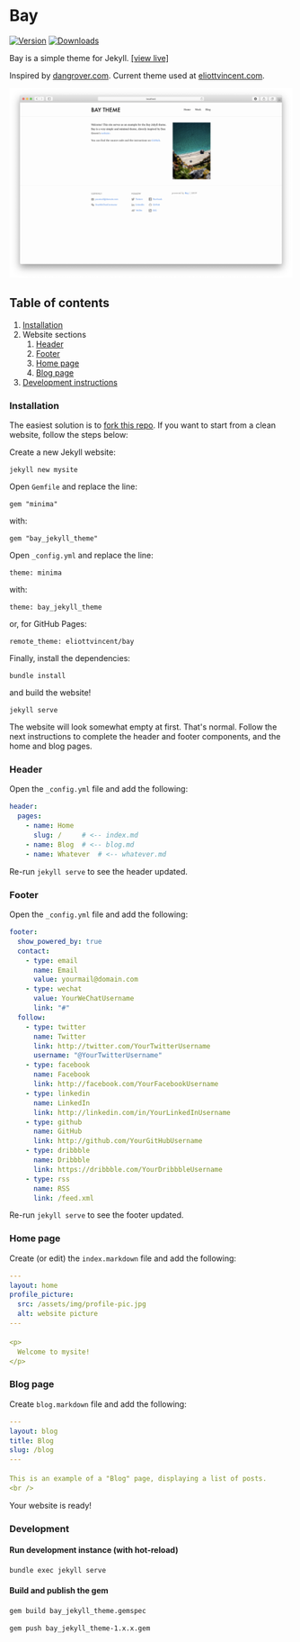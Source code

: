 # Bay

[![Version](https://img.shields.io/gem/v/bay_jekyll_theme)](https://rubygems.org/gems/bay_jekyll_theme)
[![Downloads](https://img.shields.io/gem/dt/bay_jekyll_theme)](https://rubygems.org/gems/bay_jekyll_theme)

Bay is a simple theme for Jekyll. [[view live]](https://eliottvincent.github.io/bay)

Inspired by [dangrover.com](http://dangrover.com/). Current theme used at [eliottvincent.com](http://eliottvincent.com/).

![](/screenshot.png)


## Table of contents
1. [Installation](#installation)
2. Website sections
    1. [Header](#header)
    2. [Footer](#footer)
    3. [Home page](#home-page)
    4. [Blog page](#blog-page)
5. [Development instructions](#development)


### Installation


The easiest solution is to [fork this repo](https://github.com/eliottvincent/bay/fork).
If you want to start from a clean website, follow the steps below:

Create a new Jekyll website:
```
jekyll new mysite
```

Open `Gemfile` and replace the line:
```
gem "minima"
```
with:
```
gem "bay_jekyll_theme"
```

Open `_config.yml` and replace the line:
```
theme: minima
```
with:
```
theme: bay_jekyll_theme
```
or, for GitHub Pages:
```
remote_theme: eliottvincent/bay
```

Finally, install the dependencies:
```
bundle install
```

and build the website!
```
jekyll serve
```


The website will look somewhat empty at first. That's normal. Follow the next instructions to complete the header and footer components, and the home and blog pages.

### Header
Open the `_config.yml` file and add the following:
```yml
header:
  pages:
    - name: Home
      slug: /     # <-- index.md
    - name: Blog  # <-- blog.md
    - name: Whatever  # <-- whatever.md
```
Re-run `jekyll serve` to see the header updated.

### Footer
Open the `_config.yml` file and add the following:
```yml
footer:
  show_powered_by: true
  contact:
    - type: email
      name: Email
      value: yourmail@domain.com
    - type: wechat
      value: YourWeChatUsername
      link: "#"
  follow:
    - type: twitter
      name: Twitter
      link: http://twitter.com/YourTwitterUsername
      username: "@YourTwitterUsername"
    - type: facebook
      name: Facebook
      link: http://facebook.com/YourFacebookUsername
    - type: linkedin
      name: LinkedIn
      link: http://linkedin.com/in/YourLinkedInUsername
    - type: github
      name: GitHub
      link: http://github.com/YourGitHubUsername
    - type: dribbble
      name: Dribbble
      link: https://dribbble.com/YourDribbbleUsername
    - type: rss
      name: RSS
      link: /feed.xml
```
Re-run `jekyll serve` to see the footer updated.

### Home page
Create (or edit) the `index.markdown` file and add the following:
```yml
---
layout: home
profile_picture:
  src: /assets/img/profile-pic.jpg
  alt: website picture
---

<p>
  Welcome to mysite!
</p>
```

### Blog page
Create `blog.markdown` file and add the following:
```yml
---
layout: blog
title: Blog
slug: /blog
---

This is an example of a "Blog" page, displaying a list of posts.
<br />
```


Your website is ready!


### Development

#### Run development instance (with hot-reload)
```sh
bundle exec jekyll serve
```

#### Build and publish the gem
```sh
gem build bay_jekyll_theme.gemspec
```

```sh
gem push bay_jekyll_theme-1.x.x.gem
```
